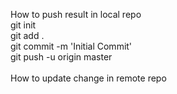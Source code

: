 How to push result in local repo <br>
git init <br>
git add . <br>
git commit -m 'Initial Commit' <br>
git push -u origin master <br>
<br>
How to update change in remote repo <br>
